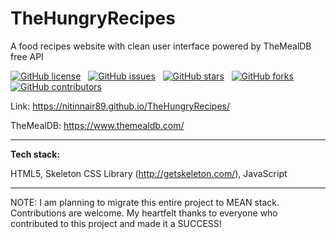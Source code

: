 # TheHungryRecipes
A food recipes website with clean user interface powered by TheMealDB free API

[![GitHub license](https://img.shields.io/github/license/NitinNair89/TheHungryRecipes)](https://github.com/NitinNair89/TheHungryRecipes/blob/master/LICENSE) &nbsp;
[![GitHub issues](https://img.shields.io/github/issues/NitinNair89/TheHungryRecipes)](https://github.com/NitinNair89/TheHungryRecipes/issues) &nbsp;
[![GitHub stars](https://img.shields.io/github/stars/NitinNair89/TheHungryRecipes)](https://github.com/NitinNair89/TheHungryRecipes/stargazers) &nbsp;
[![GitHub forks](https://img.shields.io/github/forks/NitinNair89/TheHungryRecipes)](https://github.com/NitinNair89/TheHungryRecipes/network) &nbsp;
[![GitHub contributors](https://img.shields.io/github/contributors/NitinNair89/TheHungryRecipes)](https://github.com/NitinNair89/TheHungryRecipes/graphs/contributors)

Link: https://nitinnair89.github.io/TheHungryRecipes/

TheMealDB: https://www.themealdb.com/

---

**Tech stack:**

HTML5, Skeleton CSS Library (http://getskeleton.com/), JavaScript

---
NOTE: I am planning to migrate this entire project to MEAN stack. Contributions are welcome. My heartfelt thanks to everyone who contributed to this project and made it a SUCCESS!
